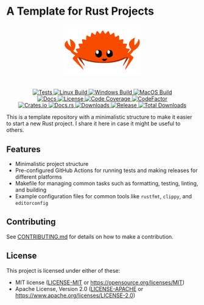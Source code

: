 # A Template for Rust Projects

<div align="center">
  <picture>
    <source media="(prefers-color-scheme: light)" srcset="assets/logos/rustacean-flat-happy.svg">
    <source media="(prefers-color-scheme: dark)" srcset="assets/logos/rustacean-flat-happy.svg">
    <img alt="template-rust-project logo" src="assets/logos/rustacean-flat-happy.svg" height="40%" width="40%">
  </picture>
</div>
<br>

<p align="center">
  <a href="https://github.com/habedi/template-rust-project/actions/workflows/tests.yml">
    <img alt="Tests" src="https://img.shields.io/github/actions/workflow/status/habedi/template-rust-project/tests.yml?label=Tests&style=flat&labelColor=555555&logo=github">
  </a>
  <a href="https://github.com/habedi/template-rust-project/actions/workflows/build_linux.yml">
    <img alt="Linux Build" src="https://img.shields.io/github/actions/workflow/status/habedi/template-rust-project/build_linux.yml?label=Linux%20Build&style=flat&labelColor=555555&logo=linux">
  </a>
  <a href="https://github.com/habedi/template-rust-project/actions/workflows/build_windows.yml">
    <img alt="Windows Build" src="https://img.shields.io/github/actions/workflow/status/habedi/template-rust-project/build_windows.yml?label=Windows%20Build&style=flat&labelColor=555555&logo=github">
  </a>
  <a href="https://github.com/habedi/template-rust-project/actions/workflows/build_macos.yml">
    <img alt="MacOS Build" src="https://img.shields.io/github/actions/workflow/status/habedi/template-rust-project/build_macos.yml?label=MacOS%20Build&style=flat&labelColor=555555&logo=apple">
  </a>
  <br>
<a href="docs">
    <img alt="Docs" src="https://img.shields.io/badge/docs-latest-3776ab?style=flat&labelColor=555555&logo=readthedocs">
  </a>
  <a href="https://github.com/habedi/template-rust-project">
    <img alt="License" src="https://img.shields.io/badge/license-MIT%2FApache--2.0-007ec6?style=flat&labelColor=555555&logo=open-source-initiative">
  </a>
  <a href="https://codecov.io/gh/habedi/template-rust-project">
    <img alt="Code Coverage" src="https://img.shields.io/codecov/c/github/habedi/template-rust-project?style=flat&labelColor=555555&logo=codecov">
  </a>
  <a href="https://www.codefactor.io/repository/github/habedi/template-rust-project">
    <img alt="CodeFactor" src="https://img.shields.io/codefactor/grade/github/habedi/template-rust-project?style=flat&labelColor=555555&logo=codefactor">
  </a>
  <br>
  <a href="https://crates.io/crates/template-rust-project">
    <img alt="Crates.io" src="https://img.shields.io/crates/v/template-rust-project.svg?style=flat&color=fc8d62&logo=rust">
  </a>
  <a href="https://docs.rs/template-rust-project">
    <img alt="Docs.rs" src="https://img.shields.io/badge/docs.rs-template--rust--project-66c2a5?style=flat&labelColor=555555&logo=docs.rs">
  </a>
  <a href="https://crates.io/crates/template-rust-project">
    <img alt="Downloads" src="https://img.shields.io/crates/d/template-rust-project?style=flat&labelColor=555555&logo=rust">
  </a>
  <a href="https://github.com/habedi/template-rust-project/releases/latest">
    <img alt="Release" src="https://img.shields.io/github/release/habedi/template-rust-project.svg?style=flat&labelColor=555555&logo=github">
  </a>
  <a href="https://github.com/habedi/template-rust-project/releases">
    <img alt="Total Downloads" src="https://img.shields.io/github/downloads/habedi/template-rust-project/total.svg?style=flat&labelColor=555555&logo=github">
  </a>
</p>

This is a template repository with a minimalistic structure to make it easier to start a new Rust project.
I share it here in case it might be useful to others.

## Features

- Minimalistic project structure
- Pre-configured GitHub Actions for running tests and making releases for different platforms
- Makefile for managing common tasks such as formatting, testing, linting, and building
- Example configuration files for common tools like `rustfmt`, `clippy`, and `editorconfig`

## Contributing

See [CONTRIBUTING.md](CONTRIBUTING.md) for details on how to make a contribution.

## License

This project is licensed under either of these:

* MIT license ([LICENSE-MIT](LICENSE-MIT) or https://opensource.org/licenses/MIT)
* Apache License, Version 2.0 ([LICENSE-APACHE](LICENSE-APACHE) or https://www.apache.org/licenses/LICENSE-2.0)